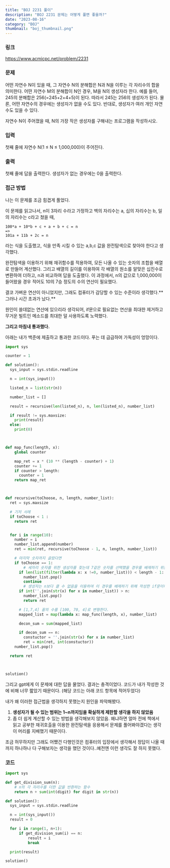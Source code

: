 ```yaml
---
title: "BOJ 2231 풀이"
description: "BOJ 2231 문제는 어떻게 풀면 좋을까?"
date: "2023-08-16"
category: "BOJ"
thumbnail: "boj_thumbnail.png"
---
```


### 링크

https://www.acmicpc.net/problem/2231

### 문제

어떤 자연수 N이 있을 때, 그 자연수 N의 분해합은 N과 N을 이루는 각 자리수의 합을 의미한다. 어떤 자연수 M의 분해합이 N인 경우, M을 N의 생성자라 한다. 예를 들어, 245의 분해합은 256(=245+2+4+5)이 된다. 따라서 245는 256의 생성자가 된다. 물론, 어떤 자연수의 경우에는 생성자가 없을 수도 있다. 반대로, 생성자가 여러 개인 자연수도 있을 수 있다.

자연수 N이 주어졌을 때, N의 가장 작은 생성자를 구해내는 프로그램을 작성하시오.

### 입력

첫째 줄에 자연수 N(1 ≤ N ≤ 1,000,000)이 주어진다.

### 출력

첫째 줄에 답을 출력한다. 생성자가 없는 경우에는 0을 출력한다.

### 접근 방법

나는 이 문제를 조금 힘겹게 풀었다.

이 문제를 읽고나서, n이 3자리 수라고 가정하고 백의 자리수는 a, 십의 자리수는 b, 일의 자리수는 c라고 쳤을 때,

    100*a + 10*b + c + a + b + c = n
    =>
    101a + 11b + 2c = n

라는 식을 도출했고, 식을 만족 시킬 수 있는 a,b,c 값을 완전탐색으로 찾아야 한다고 생각했다.

완전탐색을 이용하기 위해 재귀함수를 적용하여, 모든 나올 수 있는 숫자의 조합을 배열로 만들어 계산했다. 그리고 배열의 길이를 이용하여 각 배열의 원소를 알맞은 십진수로 변환하여 더하고, n과 비교하여 답을 도출했다. 이 과정에서, n의 값으로 1,000,000이 들어왔을 경우 적어도 10의 7승 정도의 수의 연산이 필요했다.

결코 가벼운 연산이 아니었지만, 그래도 컴퓨터가 감당할 수 있는 수준이라 생각했다.** 그러나 시간 초과가 났다.**

원인이 쓸데없는 연산에 있으리라 생각되어, if문으로 필요없는 연산을 최대한 제거하고 무거운 빌트인 메소드를 최대한 덜 사용하도록 노력했다.

**그리고 마침내 통과했다.**

아래는 내가 백준에 제출하고 통과한 코드이다. 푸는 데 급급하여 가독성이 엉망이다.

```python
import sys

counter = 1

def solution():
  sys_input = sys.stdin.readline

  n = int(sys_input())

  listed_n = list(str(n))

  number_list = []

  result = recursive(len(listed_n), n, len(listed_n), number_list)

  if result != sys.maxsize:
    print(result)
  else:
    print(0)



def map_func(length, x):
    global counter

    map_ret = x * (10 ** (length - counter) + 1)
    counter += 1
    if counter > length:
      counter = 1
    return map_ret



def recursive(toChoose, n, length, number_list):
  ret = sys.maxsize

  # 기저 사례
  if toChoose < 1 :
    return ret


  for i in range(10):
    number = i
    number_list.append(number)
    ret = min(ret, recursive(toChoose - 1, n, length, number_list))

    # 마지막 숫자까지 골랐다면
    if toChoose == 1:
    	# 세자리 숫자를 위한 생성자를 찾는데 7같은 숫자를 선택했을 경우를 배제하기 위한 if문이다.
      if len(list(filter(lambda x: x !=0, number_list))) < length - 1:
        number_list.pop()
        continue
        # 생성자는 n보다 클 수 없음을 이용하여 이 경우를 배제하기 위해 작성한 if문이다.
      if int(''.join(str(x) for x in number_list)) > n:
        number_list.pop()
        return ret

      # [1,7,4] 꼴의 수를 [100, 70, 4]로 변형한다.
      mapped_list = map(lambda x: map_func(length, x), number_list)

      decon_sum = sum(mapped_list)

      if decon_sum == n:
        constuctor = ''.join(str(x) for x in number_list)
        ret = min(ret, int(constuctor))
    number_list.pop()

  return ret



solution()
```

그리고 gpt에게 이 문제에 대한 답을 물었다. 결과는 충격이었다. 코드가 내가 작성한 것에 비해 너무 짧았기 때문이다. (해당 코드는 아래 코드 항목에 적어두었다)

내가 왜 이러한 접근법을 생각하지 못했는지 원인을 파악해봤다.

1. **생성자가 될 수 있는 범위는 1~n까지임을 확실하게 제한할 생각을 하지 않았음**
2. 좀 더 쉽게 계산할 수 있는 방법을 생각해보지 않았음. 왜냐하면 얼마 전에 책에서 읽고 공부한 재귀호출을 이용한 완전탐색을 응용해서 문제를 풀어봐야겠다는 생각이 머리를 지배했기 때문이다.

조금 허무하지만 그래도 어쨌건 다행인것은 컴퓨터의 입장에서 생각해서 정답이 나올 때 까지 하나하나 다 구해보자는 생각을 했던 것이다..예전엔 이런 생각도 잘 하지 못했다.

### 코드

```python
import sys

def get_division_sum(n):
    # n의 각 자리수를 더한 값을 반환하는 함수
    return n + sum(int(digit) for digit in str(n))

def solution():
  sys_input = sys.stdin.readline

  n = int(sys_input())
  result = 0

  for i in range(1, n+1):
      if get_division_sum(i) == n:
          result = i
          break

  print(result)

solution()

```
